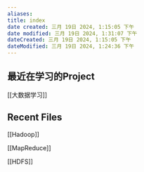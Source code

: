 ```yaml
---
aliases: 
title: index
date created: 三月 19日 2024, 1:15:05 下午
date modified: 三月 19日 2024, 1:31:07 下午
dateCreated: 三月 19日 2024, 1:15:05 下午
dateModified: 三月 19日 2024, 1:24:36 下午
---
```

## 最近在学习的Project
[[大数据学习]]

## Recent Files
[[Hadoop]]

[[MapReduce]]

[[HDFS]]
